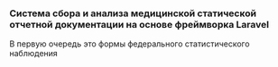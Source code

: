 ### Система сбора и анализа медицинской статической отчетной документации на основе фреймворка Laravel
В первую очередь это формы федерального статистического наблюдения

